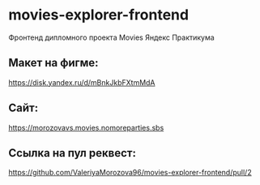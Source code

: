 # movies-explorer-frontend
Фронтенд дипломного проекта Movies Яндекс Практикума

## Макет на фигме: 
https://disk.yandex.ru/d/mBnkJkbFXtmMdA

## Сайт:
https://morozovavs.movies.nomoreparties.sbs

## Ссылка на пул реквест:
https://github.com/ValeriyaMorozova96/movies-explorer-frontend/pull/2
